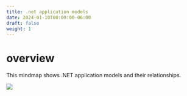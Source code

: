 ```yaml
---
title: .net application models
date: 2024-01-10T00:00:00-06:00
draft: false
weight: 1
---
```


# overview
This mindmap shows .NET application models and their relationships.

![](./net-application-models.svg)